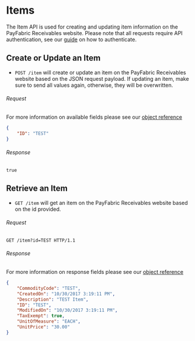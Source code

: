 Items
============

The Item API is used for creating and updating item information on the PayFabric Receivables website. Please note that all requests require API authentication, see our [guide](Token.md) on how to authenticate.

Create or Update an Item
--------------------

* `POST /item` will create or update an item on the PayFabric Receivables website based on the JSON request payload. If updating an item, make sure to send all values again, otherwise, they will be overwritten.

###### Request
For more information on available fields please see our [object reference](../../Objects/Item.md#ItemPost)
```json
{
	"ID": "TEST"
}
```


###### Response
```text
true
```


Retrieve an Item
--------------------

* `GET /item` will get an item on the PayFabric Receivables website based on the id provided.  

###### Request
```http
GET /item?id=TEST HTTP/1.1
```

###### Response
For more information on response fields please see our [object reference](../../Objects/Item.md#ItemResponse)
```json
{
	"CommodityCode": "TEST",
	"CreatedOn": "10/30/2017 3:19:11 PM",
	"Description": "TEST Item",
	"ID": "TEST",
	"ModifiedOn": "10/30/2017 3:19:11 PM",
	"TaxExempt": true,
	"UnitOfMeasure": "EACH",
	"UnitPrice": "30.00"
}
```
